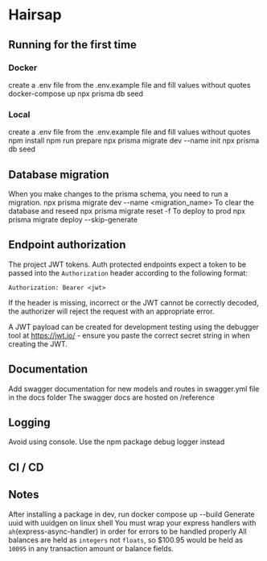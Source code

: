 # Hairsap

## Running for the first time 

### Docker
create a .env file from the .env.example file and fill values without quotes
docker-compose up
npx prisma db seed
### Local
create a .env file from the .env.example file and fill values without quotes
npm install
npm run prepare
npx prisma migrate dev --name init
npx prisma db seed

## Database migration
When you make changes to the  prisma schema, you need to run a migration.
npx prisma migrate dev --name <migration_name>
To clear the database and reseed
npx prisma migrate reset -f
To deploy to prod
npx prisma migrate deploy --skip-generate

## Endpoint authorization

The project JWT tokens. Auth protected endpoints expect a token to be passed into the `Authorization` header according to the following format:

`Authorization: Bearer <jwt>`

If the header is missing, incorrect or the JWT cannot be correctly decoded, the authorizer will reject the request with an appropriate error.

A JWT payload can be created for development testing using the debugger tool at https://jwt.io/ - ensure you paste the correct secret string in when creating the JWT.


## Documentation
Add swagger documentation for new models and routes in swagger.yml file in the docs folder
The swagger docs are hosted on /reference

## Logging
Avoid using console. Use the npm package debug logger instead

## CI / CD


## Notes
After installing a package in dev, run docker compose up --build
Generate uuid with uuidgen on linux shell
You must wrap your express handlers with ```ah```(express-async-handler) in order for errors to be handled properly
All balances are held as `integers` not `floats`, so $100.95 would be held as `10095` in any transaction amount or balance fields.